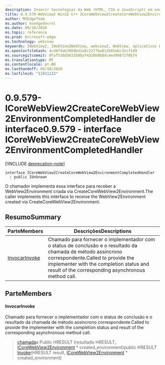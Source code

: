 ```yaml
---
description: Inserir tecnologias da Web (HTML, CSS e JavaScript) em seus aplicativos nativos com o controle WebView2 do Microsoft Edge
title: 0.9.579-WebView2 Win32 C++ ICoreWebView2CreateCoreWebView2EnvironmentCompletedHandler
author: MSEdgeTeam
ms.author: msedgedevrel
ms.date: 09/10/2020
ms.topic: reference
ms.prod: microsoft-edge
ms.technology: webview
keywords: IWebView2, IWebView2WebView, webview2, WebView, aplicativos Win32, Win32, Edge, ICoreWebView2, ICoreWebView2Controller, controle do navegador, HTML Edge, ICoreWebView2CreateCoreWebView2EnvironmentCompletedHandler
ms.openlocfilehash: 4cd8f4ab3904bd1a8c2277ba012bb5e6c32cf1d9
ms.sourcegitcommit: 0faf538d5033508af4320b9b89c4ed99872f0574
ms.translationtype: MT
ms.contentlocale: pt-BR
ms.lasthandoff: 09/10/2020
ms.locfileid: "11011122"
---
```

# <span data-ttu-id="6ec63-104">0.9.579-ICoreWebView2CreateCoreWebView2EnvironmentCompletedHandler de interface</span><span class="sxs-lookup"><span data-stu-id="6ec63-104">0.9.579 - interface ICoreWebView2CreateCoreWebView2EnvironmentCompletedHandler</span></span> 

[!INCLUDE [deprecation-note](../../includes/deprecation-note.md)]

```
interface ICoreWebView2CreateCoreWebView2EnvironmentCompletedHandler
  : public IUnknown
```

<span data-ttu-id="6ec63-105">O chamador implementa essa interface para receber a WebView2Environment criada via CreateCoreWebView2Environment.</span><span class="sxs-lookup"><span data-stu-id="6ec63-105">The caller implements this interface to receive the WebView2Environment created via CreateCoreWebView2Environment.</span></span>

## <span data-ttu-id="6ec63-106">Resumo</span><span class="sxs-lookup"><span data-stu-id="6ec63-106">Summary</span></span>

 <span data-ttu-id="6ec63-107">Parte</span><span class="sxs-lookup"><span data-stu-id="6ec63-107">Members</span></span>                        | <span data-ttu-id="6ec63-108">Descrições</span><span class="sxs-lookup"><span data-stu-id="6ec63-108">Descriptions</span></span>
--------------------------------|---------------------------------------------
[<span data-ttu-id="6ec63-109">Invocar</span><span class="sxs-lookup"><span data-stu-id="6ec63-109">Invoke</span></span>](#invoke) | <span data-ttu-id="6ec63-110">Chamado para fornecer o implementador com o status de conclusão e o resultado da chamada de método assíncrono correspondente.</span><span class="sxs-lookup"><span data-stu-id="6ec63-110">Called to provide the implementer with the completion status and result of the corresponding asynchronous method call.</span></span>

## <span data-ttu-id="6ec63-111">Parte</span><span class="sxs-lookup"><span data-stu-id="6ec63-111">Members</span></span>

#### <span data-ttu-id="6ec63-112">Invocar</span><span class="sxs-lookup"><span data-stu-id="6ec63-112">Invoke</span></span> 

<span data-ttu-id="6ec63-113">Chamado para fornecer o implementador com o status de conclusão e o resultado da chamada de método assíncrono correspondente.</span><span class="sxs-lookup"><span data-stu-id="6ec63-113">Called to provide the implementer with the completion status and result of the corresponding asynchronous method call.</span></span>

> <span data-ttu-id="6ec63-114">[chamada](#invoke)a Public HRESULT (resultado HRESULT, [ICoreWebView2Environment](icorewebview2environment.md) \* created_environment)</span><span class="sxs-lookup"><span data-stu-id="6ec63-114">public HRESULT [Invoke](#invoke)(HRESULT result, [ICoreWebView2Environment](icorewebview2environment.md) \* created_environment)</span></span>

